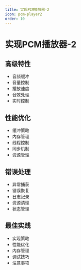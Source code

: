 ```yaml
---
title: 实现PCM播放器-2
icon: pcm-player2
order: 10
---
```


# 实现PCM播放器-2

## 高级特性
- 音频缓冲
- 音量控制
- 播放速度
- 音效处理
- 实时控制

## 性能优化
- 缓冲策略
- 内存管理
- 线程控制
- 同步机制
- 资源管理

## 错误处理
- 异常捕获
- 错误恢复
- 日志记录
- 资源清理
- 状态管理

## 最佳实践
- 实现策略
- 性能优化
- 内存管理
- 调试技巧
- 注意事项
